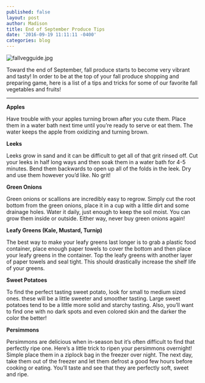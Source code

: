 ```yaml
---
published: false
layout: post
author: Madison
title: End of September Produce Tips
date: '2016-09-19 11:11:11 -0400'
categories: blog
---
```

![fallvegguide.jpg]({{site.baseurl}}/img/fallvegguide.jpg)

Toward the end of September, fall produce starts to become very vibrant and tasty! In order to be at the top of your fall produce shopping and preparing game, here is a list of a tips and tricks for some of our favorite fall vegetables and fruits! 

***

**Apples**


Have trouble with your apples turning brown after you cute them. Place them in a water bath next time until you’re ready to serve or eat them. The water keeps the apple from oxidizing and turning brown. 



**Leeks**


Leeks grow in sand and it can be difficult to get all of that grit rinsed off. Cut your leeks in half long ways and then soak them in a water bath for 4-5 minutes. Bend them backwards to open up all of the folds in the leek. Dry and use them however you’d like. No grit!



**Green Onions**


Green onions or scallions are incredibly easy to regrow. Simply cut the root bottom from the green onions, place it in a cup with a little dirt and some drainage holes. Water it daily, just enough to keep the soil moist. You can grow them inside or outside. Either way, never buy green onions again!




**Leafy Greens (Kale, Mustard, Turnip)**


The best way to make your leafy greens last longer is to grab a plastic food container, place enough paper towels to cover the bottom and then place your leafy greens in the container. Top the leafy greens with another layer of paper towels and seal tight. This should drastically increase the shelf life of your greens. 




**Sweet Potatoes**


To find the perfect tasting sweet potato, look for small to medium sized ones. these will be a little sweeter and smoother tasting. Large sweet potatoes tend to be a little more solid and starchy tasting. Also, you’ll want to find one with no dark spots and even colored skin and the darker the color the better!



**Persimmons**


Persimmons are delicious when in-season but it’s often difficult to find that perfectly ripe one. Here’s a little trick to ripen your persimmons overnight! Simple place them in a ziplock bag in the freezer over night. The next day, take them out of the freezer and let them defrost a good few hours before cooking or eating. You’ll taste and see that they are perfectly soft, sweet and ripe. 

